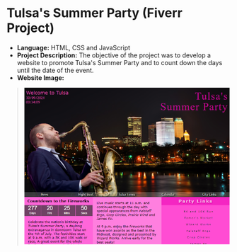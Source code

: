 # Tulsa's Summer Party (Fiverr Project)

* **Language:** HTML, CSS and JavaScript
* **Project Description:** The objective of the project was to develop a website to promote Tulsa's Summer Party and to count down the days until the date of the event.
* **Website Image:**
> <img src="https://github.com/GJordao12/Fiverr-TulsaSummerParty/blob/main/WebsiteImage.png">
